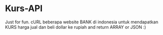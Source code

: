 # Kurs-API
Just for fun. cURL beberapa website BANK di indonesia untuk mendapatkan KURS harga jual dan beli dollar ke rupiah and return ARRAY or JSON :)
